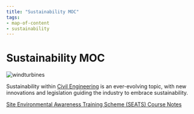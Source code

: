 ```yaml
---
title: "Sustainability MOC"
tags: 
- map-of-content
- sustainability
---
```

# Sustainability MOC

![windturbines](attachments/wind.png)

Sustainability within [Civil Engineering](notes/Civil%20Engineering%20MOC/Civil%20Engineering%20MOC.md) is an ever-evolving topic, with new innovations and legislation guiding the industry to embrace sustainability.

[Site Environmental Awareness Training Scheme (SEATS) Course Notes](notes/Site%20Environmental%20Awareness%20Training%20Scheme%20(SEATS)%20Course%20Notes.md)



